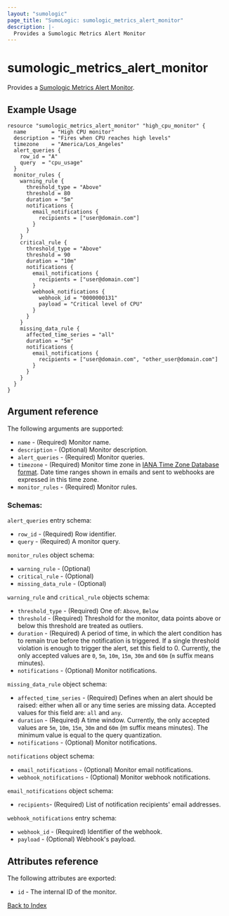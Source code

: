 ```yaml
---
layout: "sumologic"
page_title: "SumoLogic: sumologic_metrics_alert_monitor"
description: |-
  Provides a Sumologic Metrics Alert Monitor
---
```


# sumologic_metrics_alert_monitor
Provides a [Sumologic Metrics Alert Monitor][1].

## Example Usage
```hcl
resource "sumologic_metrics_alert_monitor" "high_cpu_monitor" {
  name        = "High CPU monitor"
  description = "Fires when CPU reaches high levels"
  timezone    = "America/Los_Angeles"
  alert_queries {
    row_id = "A"
    query  = "cpu_usage"
  }
  monitor_rules { 
    warning_rule {
      threshold_type = "Above"
      threshold = 80
      duration = "5m"
      notifications {
        email_notifications {
          recipients = ["user@domain.com"]
        }
      }
    }
    critical_rule {
      threshold_type = "Above"
      threshold = 90
      duration = "10m"
      notifications {
        email_notifications {
          recipients = ["user@domain.com"]
        }
        webhook_notifications {
          webhook_id = "0000000131"
          payload = "Critical level of CPU"
        }
      }
    }
    missing_data_rule {
      affected_time_series = "all"
      duration = "5m"
      notifications {
        email_notifications {
          recipients = ["user@domain.com", "other_user@domain.com"]
        }			
      }
    }
  }
}
```

## Argument reference
The following arguments are supported:
- `name` - (Required) Monitor name.
- `description` - (Optional) Monitor description.
- `alert_queries` - (Required) Monitor queries.
- `timezone` - (Required) Monitor time zone in 
[IANA Time Zone Database format](https://en.wikipedia.org/wiki/List_of_tz_database_time_zones#List). Date time ranges 
shown in emails and sent to webhooks are expressed in this time zone.
- `monitor_rules` - (Required) Monitor rules.

### Schemas:  
  
`alert_queries` entry schema:
  - `row_id` - (Required) Row identifier.
  - `query` - (Required) A monitor query.
  
`monitor_rules` object schema:
  - `warning_rule` - (Optional)
  - `critical_rule` - (Optional)
  - `missing_data_rule` - (Optional)
  
`warning_rule` and `critical_rule` objects schema:
  -  `threshold_type` - (Required) One of: `Above`, `Below`
  -  `threshold` - (Required) Threshold for the monitor, data points above or below this threshold are treated as
    outliers.
  -  `duration` - (Required) A period of time, in which the alert condition has to remain true before the 
    notification is triggered. If a single threshold violation is enough to trigger the alert, set this field to 0. 
    Currently, the only accepted values are `0`, `5m`, `10m`, `15m`, `30m` and `60m` (`m` suffix means minutes).
  -  `notifications` - (Optional) Monitor notifications.
  
`missing_data_rule` object schema:
  -  `affected_time_series` - (Required) Defines when an alert should be raised: either when all or any time series are 
  missing data. Accepted values for this field are: `all` and `any`.
  -  `duration` - (Required) A time window. Currently, the only accepted values are `5m`, `10m`, `15m`, `30m` and `60m` 
    (m suffix means minutes). The minimum value is equal to the query quantization.
  -  `notifications` - (Optional) Monitor notifications.
  
`notifications` object schema:
  -  `email_notifications` - (Optional) Monitor email notifications.
  -  `webhook_notifications` - (Optional) Monitor webhook notifications.
  
`email_notifications` object schema:
  -  `recipients`- (Required) List of notification recipients' email addresses.
  
`webhook_notifications` entry schema:
  -  `webhook_id` - (Required) Identifier of the webhook.
  -  `payload` - (Optional) Webhook's payload.
   
## Attributes reference
The following attributes are exported:
- `id` - The internal ID of the monitor.

[Back to Index][0]

[0]: ../README.md
[1]: https://help.sumologic.com/Metrics/Metric-Queries-and-Alerts/Metrics_Monitors_and_Alerts